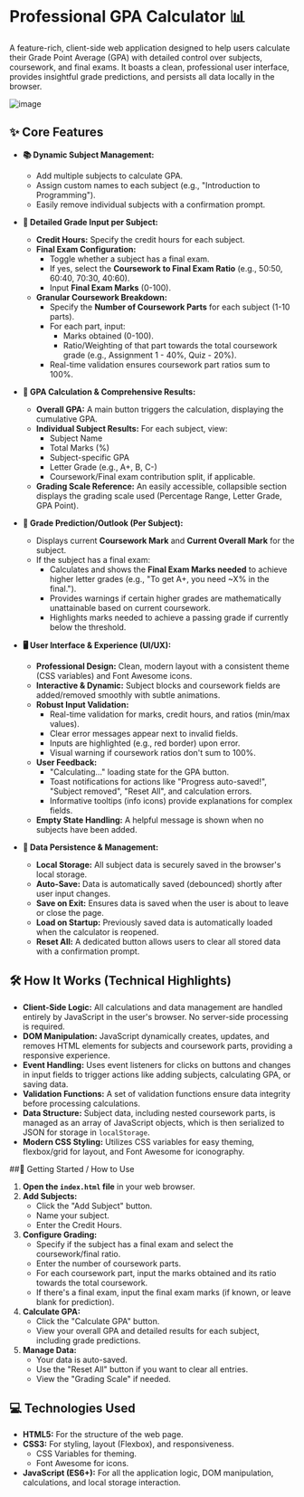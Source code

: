 # Professional GPA Calculator 📊

A feature-rich, client-side web application designed to help users calculate their Grade Point Average (GPA) with detailed control over subjects, coursework, and final exams. It boasts a clean, professional user interface, provides insightful grade predictions, and persists all data locally in the browser.

<!-- Optional: Add a screenshot or GIF here -->
![image](https://github.com/user-attachments/assets/bc1c8db4-dd94-405b-9c22-0f66c71e4077)



## ✨ Core Features

*   **📚 Dynamic Subject Management:**
    *   Add multiple subjects to calculate GPA.
    *   Assign custom names to each subject (e.g., "Introduction to Programming").
    *   Easily remove individual subjects with a confirmation prompt.

*   **📝 Detailed Grade Input per Subject:**
    *   **Credit Hours:** Specify the credit hours for each subject.
    *   **Final Exam Configuration:**
        *   Toggle whether a subject has a final exam.
        *   If yes, select the **Coursework to Final Exam Ratio** (e.g., 50:50, 60:40, 70:30, 40:60).
        *   Input **Final Exam Marks** (0-100).
    *   **Granular Coursework Breakdown:**
        *   Specify the **Number of Coursework Parts** for each subject (1-10 parts).
        *   For each part, input:
            *   Marks obtained (0-100).
            *   Ratio/Weighting of that part towards the total coursework grade (e.g., Assignment 1 - 40%, Quiz - 20%).
        *   Real-time validation ensures coursework part ratios sum to 100%.

*   **🧮 GPA Calculation & Comprehensive Results:**
    *   **Overall GPA:** A main button triggers the calculation, displaying the cumulative GPA.
    *   **Individual Subject Results:** For each subject, view:
        *   Subject Name
        *   Total Marks (%)
        *   Subject-specific GPA
        *   Letter Grade (e.g., A+, B, C-)
        *   Coursework/Final exam contribution split, if applicable.
    *   **Grading Scale Reference:** An easily accessible, collapsible section displays the grading scale used (Percentage Range, Letter Grade, GPA Point).

*   **🔮 Grade Prediction/Outlook (Per Subject):**
    *   Displays current **Coursework Mark** and **Current Overall Mark** for the subject.
    *   If the subject has a final exam:
        *   Calculates and shows the **Final Exam Marks needed** to achieve higher letter grades (e.g., "To get A+, you need ~X% in the final.").
        *   Provides warnings if certain higher grades are mathematically unattainable based on current coursework.
        *   Highlights marks needed to achieve a passing grade if currently below the threshold.

*   **🖥️ User Interface & Experience (UI/UX):**
    *   **Professional Design:** Clean, modern layout with a consistent theme (CSS variables) and Font Awesome icons.
    *   **Interactive & Dynamic:** Subject blocks and coursework fields are added/removed smoothly with subtle animations.
    *   **Robust Input Validation:**
        *   Real-time validation for marks, credit hours, and ratios (min/max values).
        *   Clear error messages appear next to invalid fields.
        *   Inputs are highlighted (e.g., red border) upon error.
        *   Visual warning if coursework ratios don't sum to 100%.
    *   **User Feedback:**
        *   "Calculating..." loading state for the GPA button.
        *   Toast notifications for actions like "Progress auto-saved!", "Subject removed", "Reset All", and calculation errors.
        *   Informative tooltips (info icons) provide explanations for complex fields.
    *   **Empty State Handling:** A helpful message is shown when no subjects have been added.

*   **💾 Data Persistence & Management:**
    *   **Local Storage:** All subject data is securely saved in the browser's local storage.
    *   **Auto-Save:** Data is automatically saved (debounced) shortly after user input changes.
    *   **Save on Exit:** Ensures data is saved when the user is about to leave or close the page.
    *   **Load on Startup:** Previously saved data is automatically loaded when the calculator is reopened.
    *   **Reset All:** A dedicated button allows users to clear all stored data with a confirmation prompt.

## 🛠️ How It Works (Technical Highlights)

*   **Client-Side Logic:** All calculations and data management are handled entirely by JavaScript in the user's browser. No server-side processing is required.
*   **DOM Manipulation:** JavaScript dynamically creates, updates, and removes HTML elements for subjects and coursework parts, providing a responsive experience.
*   **Event Handling:** Uses event listeners for clicks on buttons and changes in input fields to trigger actions like adding subjects, calculating GPA, or saving data.
*   **Validation Functions:** A set of validation functions ensure data integrity before processing calculations.
*   **Data Structure:** Subject data, including nested coursework parts, is managed as an array of JavaScript objects, which is then serialized to JSON for storage in `localStorage`.
*   **Modern CSS Styling:** Utilizes CSS variables for easy theming, flexbox/grid for layout, and Font Awesome for iconography.

##🚀 Getting Started / How to Use

1.  **Open the `index.html` file** in your web browser.
2.  **Add Subjects:**
    *   Click the "Add Subject" button.
    *   Name your subject.
    *   Enter the Credit Hours.
3.  **Configure Grading:**
    *   Specify if the subject has a final exam and select the coursework/final ratio.
    *   Enter the number of coursework parts.
    *   For each coursework part, input the marks obtained and its ratio towards the total coursework.
    *   If there's a final exam, input the final exam marks (if known, or leave blank for prediction).
4.  **Calculate GPA:**
    *   Click the "Calculate GPA" button.
    *   View your overall GPA and detailed results for each subject, including grade predictions.
5.  **Manage Data:**
    *   Your data is auto-saved.
    *   Use the "Reset All" button if you want to clear all entries.
    *   View the "Grading Scale" if needed.

## 💻 Technologies Used

*   **HTML5:** For the structure of the web page.
*   **CSS3:** For styling, layout (Flexbox), and responsiveness.
    *   CSS Variables for theming.
    *   Font Awesome for icons.
*   **JavaScript (ES6+):** For all the application logic, DOM manipulation, calculations, and local storage interaction.
